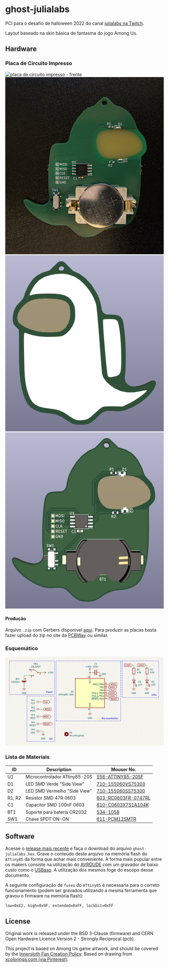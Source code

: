 # ghost-julialabs

PCI para o desafio de halloween 2022 do canal [julialabs na Twitch](https://www.twitch.tv/julialabs).

Layout baseado na skin básica de fantasma do jogo Among Us.


## Hardware

### Placa de Circuito Impresso

![placa de circuito impresso - frente](/images/pcb-front.jpg)
![placa de circuito impresso - verso](/images/pcb-back.jpg)
![placa de circuito impresso - modelo 3d frente](/images/pcb-3d-front.png)
![placa de circuito impresso - modelo 3d verso](/images/pcb-3d-back.png)

#### Produção

Arquivo `.zip` com Gerbers disponivel [aqui](/pcb/gerber/). Para produzir as placas basta fazer upload do zip no site da [PCBWay](https://www.pcbway.com/) ou similar.

### Esquemático

![esquemático](/images/schematics.png)

### Lista de Materiais

ID     | Description                   | Mouser No.
------ | ----------------------------- | ------------------------------------------------------------------------------
U1     | Microcontrolador ATtiny85-20S | [556-ATTINY85-20SF](https://www.mouser.de/ProductDetail/556-ATTINY85-20SF)
D1     | LED SMD Verde "Side View"     | [710-155060VS75300](https://www.mouser.de/ProductDetail/710-155060VS75300)
D2     | LED SMD Vermelho "Side View"  | [710-155060SS75300](https://www.mouser.de/ProductDetail/710-155060SS75300)
R1, R2 | Resistor SMD 47R 0603         | [603-RC0603FR-0747RL](https://www.mouser.de/ProductDetail/603-RC0603FR-0747RL)
C1     | Capacitor SMD 100nF 0603      | [810-C0603X7S1A104K](https://www.mouser.de/ProductDetail/810-C0603X7S1A104K)
BT1    | Suporte para bateria CR2032   | [534-1058](https://www.mouser.de/ProductDetail/534-1058)
SW1    | Chave SPDT ON-ON              | [611-PCM12SMTR](https://www.mouser.de/ProductDetail/611-PCM12SMTR)


## Software

Acesse o [release mais recente](https://github.com/rafaelmartins/ghost-julialabs/releases/latest) e faça o download do arquivo `ghost-julialabs.hex`. Grave o conteúdo deste arquivo na memória flash do `ATtiny85` da forma que achar mais conveniente. A forma mais popular entre os makers consiste na utilização do [AVRDUDE](https://www.nongnu.org/avrdude/) com um gravador de baixo custo como o [USBasp](https://www.fischl.de/usbasp/). A utilização dos mesmos foge do escopo desse documento.

A seguinte configuração de `fuses` do `ATtiny85` é necessaria para o correto funcionamento (podem ser gravados utilizando a mesma ferramenta que gravou o firmware na memória flash):

```
low=0xE2, high=0x9F, extended=0xFF, lockbit=0xFF
```


## License

Original work is released under the BSD 3-Clause (firmware) and CERN Open Hardware Licence Version 2 - Strongly Reciprocal (pcb).

This project is based on Among Us game artwork, and should be covered by the [Innersloth Fan Creation Policy](https://www.innersloth.com/fan-creation-policy/). Based on drawing from [xcolorings.com (via Pinterest)](https://www.pinterest.com/pin/584834701606097283/).

